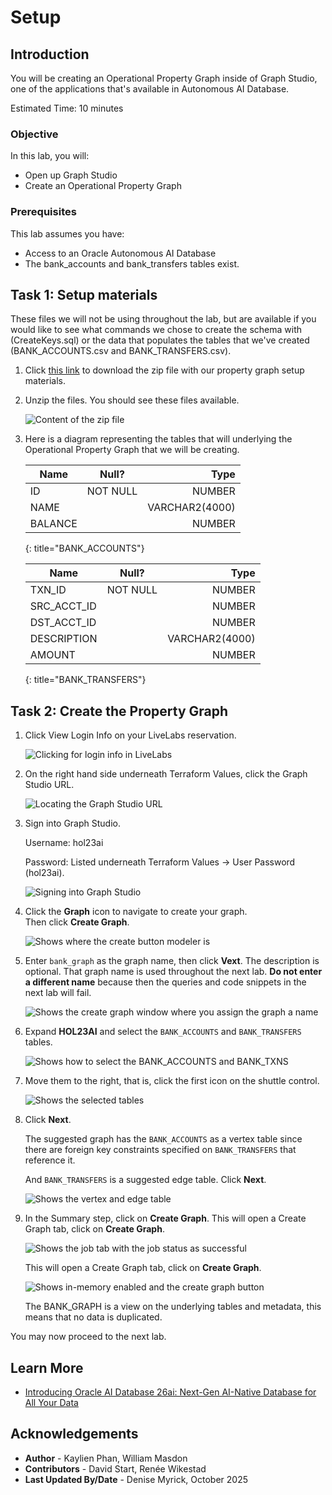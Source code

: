 # Setup

## Introduction

You will be creating an Operational Property Graph inside of Graph Studio, one of the applications that's available in Autonomous AI Database.

Estimated Time: 10 minutes

### Objective

In this lab, you will:

* Open up Graph Studio
* Create an Operational Property Graph

### Prerequisites

This lab assumes you have:

* Access to an Oracle Autonomous AI Database
* The bank\_accounts and bank\_transfers tables exist.

<!-- <if type="livelabs">
Watch the video below for a quick walk-through of the lab. The lab instructions on the left might not match the workshop you are currently in, but the steps in the terminal on the right remain the same.
[Change password](videohub:1_x4hgmc2i)
</if> -->

## Task 1: Setup materials

These files we will not be using throughout the lab, but are available if you would like to see what commands we chose to create the schema with (CreateKeys.sql) or the data that populates the tables that we've created (BANK\_ACCOUNTS.csv and BANK\_TRANSFERS.csv).

1. Click [this link](https://objectstorage.us-ashburn-1.oraclecloud.com/p/gBR_pM9Rzu7d91U6pPkaa-sUZeGRr81D3W9S-7n_3HLz08-hrQZhovqYBvA1mBMN/n/oradbclouducm/b/OperationalPropertyGraphs/o/26ai-property-graph.zip) to download the zip file with our property graph setup materials.

2. Unzip the files. You should see these files available.

    ![Content of the zip file](images/1-unzip.png)

3. Here is a diagram representing the tables that will underlying the Operational Property Graph that we will be creating.

    | Name | Null? | Type |
    | ------- |:--------:| --------------:|
    | ID | NOT NULL | NUMBER|
    | NAME |  | VARCHAR2(4000) |
    | BALANCE |  | NUMBER |
    {: title="BANK_ACCOUNTS"}

    | Name | Null? | Type |
    | ------- |:--------:| --------------:|
    | TXN_ID | NOT NULL | NUMBER|
    | SRC\_ACCT\_ID |  | NUMBER |
    | DST\_ACCT\_ID |  | NUMBER |
    | DESCRIPTION |  | VARCHAR2(4000) |
    | AMOUNT |  | NUMBER |
    {: title="BANK_TRANSFERS"}

## Task 2: Create the Property Graph

1. Click View Login Info on your LiveLabs reservation.

    ![Clicking for login info in LiveLabs](images/view-login-info.png)

2. On the right hand side underneath Terraform Values, click the Graph Studio URL.

    ![Locating the Graph Studio URL](images/graph-studio-url.png)

3. Sign into Graph Studio.

    Username: hol23ai

    Password: Listed underneath Terraform Values -> User Password (hol23ai).

    ![Signing into Graph Studio](images/3-graph-studio-login.png)

4. Click the **Graph** icon to navigate to create your graph.  
    Then click **Create Graph**.  
   
    ![Shows where the create button modeler is](images/graph-create-button-v1.png " ")  

5. Enter `bank_graph` as the graph name, then click **Vext**. The description is optional.
    That graph name is used throughout the next lab. **Do not enter a different name** because then the queries and code snippets in the next lab will fail.
    
    ![Shows the create graph window where you assign the graph a name](./images/create-graph-dialog.png " ")

6. Expand **HOL23AI** and select the `BANK_ACCOUNTS` and `BANK_TRANSFERS` tables.

    ![Shows how to select the BANK_ACCOUNTS and BANK_TXNS](./images/select-tables-v1.png " ")

7. Move them to the right, that is, click the first icon on the shuttle control.   

    ![Shows the selected tables](./images/selected-tables-v1.png " ")

8. Click **Next**.  

    The suggested graph has the `BANK_ACCOUNTS` as a vertex table since there are foreign key constraints specified on `BANK_TRANSFERS` that reference it.

    And `BANK_TRANSFERS` is a suggested edge table. Click **Next**.

    ![Shows the vertex and edge table](./images/create-graph-suggested-model-v1.png " ")

9. In the Summary step, click on **Create Graph**. This will open a Create Graph tab, click on **Create Graph**.

    ![Shows the job tab with the job status as successful](./images/jobs-create-graph.png " ")  

    This will open a Create Graph tab, click on **Create Graph**.

    ![Shows in-memory enabled and the create graph button](./images/create-graph-in-memory.png " ")

    The BANK_GRAPH is a view on the underlying tables and metadata, this means that no data is duplicated.

You may now proceed to the next lab.

## Learn More

* [Introducing Oracle AI Database 26ai: Next-Gen AI-Native Database for All Your Data](https://blogs.oracle.com/database/post/oracle-announces-oracle-ai-database-26ai)

## Acknowledgements

* **Author** - Kaylien Phan, William Masdon
* **Contributors** - David Start, Renée Wikestad
* **Last Updated By/Date** - Denise Myrick, October 2025
